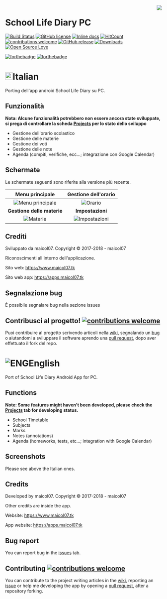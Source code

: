 <img src="https://apps.maicol07.tk/app/sld/img/ic_launcher.png" align="right" />

# School Life Diary PC
[![Build Status](https://travis-ci.org/maicol07/school_life_diary_pc.svg?branch=master)](https://travis-ci.org/maicol07/school_life_diary_pc)
[![GitHub license](https://img.shields.io/github/license/maicol07/school_life_diary_pc.svg)](https://github.com/maicol07/school_life_diary_pc/blob/master/LICENSE)
[![Inline docs](http://inch-ci.org/github/maicol07/school_life_diary_pc.svg?branch=master)](http://inch-ci.org/github/maicol07/school_life_diary_pc)
[![HitCount](http://hits.dwyl.io/maicol07/school_life_diary_pc.svg)](http://hits.dwyl.io/maicol07/school_life_diary_pc)
[![contributions welcome](https://img.shields.io/badge/contributions-welcome-brightgreen.svg?style=flat)](https://github.com/maicol07/school_life_diary_pc/issues)
[![GitHub release](https://img.shields.io/github/release/maicol07/school_life_diary_pc/all.svg)](https://github.com/maicol07/school_life_diary_pc/releases/)
[![Downloads](https://img.shields.io/github/downloads/maicol07/school_life_diary_pc/total.svg)](https://github.com/maicol07/school_life_diary_pc/releases/)
[![Open Source Love](https://badges.frapsoft.com/os/v1/open-source.png?v=103)](https://github.com/maicol07/school_life_diary_pc)

[![forthebadge](http://forthebadge.com/images/badges/made-with-python.svg)](http://forthebadge.com)
[![forthebadge](http://forthebadge.com/images/badges/built-with-love.svg)](http://forthebadge.com)

# <img src="https://i.imgur.com/ji5wfIj.png" alt="ITA" weight=24 height=24></img>Italian
Porting dell'app android School Life Diary su PC.
## Funzionalità
<b>Nota: Alcune funzionalità potrebbero non essere ancora state sviluppate, si prega di controllare la scheda [Projects](https://github.com/maicol07/school_life_diary_pc/projects) per lo stato dello sviluppo</b>
- Gestione dell'orario scolastico
- Gestione delle materie
- Gestione dei voti
- Gestione delle note
- Agenda (compiti, verifiche, ecc...; integrazione con Google Calendar)
## Schermate
Le schermate seguenti sono riferite alla versione più recente.

Menu principale            |  Gestione dell'orario
:-------------------------:|:-------------------------:
<img src="https://apps.maicol07.tk/wp-content/uploads/2017/03/sld_screen_1-1.png" alt="Menu principale"/>  |  <img src="https://apps.maicol07.tk/wp-content/uploads/2017/03/sld_screen_3-1.png" alt="Orario" />  
**Gestione delle materie**          |  **Impostazioni**
<img src="https://apps.maicol07.tk/wp-content/uploads/2017/03/sld_screen_4.png" alt="Materie" /> | <img src="https://apps.maicol07.tk/wp-content/uploads/2017/03/sld_screen_4-1.png" alt="Impostazioni" />

## Crediti
Sviluppato da maicol07. Copyright © 2017-2018 - maicol07

Riconoscimenti all'interno dell'applicazione.

Sito web: https://www.maicol07.tk

Sito web app: https://apps.maicol07.tk
## Segnalazione bug
È possibile segnalare bug nella sezione issues
## Contribusci al progetto! [![contributions welcome](https://img.shields.io/badge/contributions-welcome-brightgreen.svg?style=flat)](https://github.com/maicol07/school_life_diary_pc/issues)
Puoi contribuire al progetto scrivendo articoli nella [wiki](https://github.com/maicol07/school_life_diary_pc/wiki), segnalando un [bug](https://github.com/maicol07/school_life_diary_pc/issues) o aiutandomi a sviluppare il software aprendo una [pull request](https://github.com/maicol07/school_life_diary_pc/pulls), dopo aver effettuato il fork del repo.

# <img src="http://www.myiconfinder.com/uploads/iconsets/24-24-5a4e6b31d441c44062c0fa1b34035a27.png" alt="ENG"></img>English
Port of School Life Diary Android App for PC.
## Functions
<b>Note: Some features might haven't been developed, please check the [Projects](https://github.com/maicol07/school_life_diary_pc/projects) tab for developing status.</b>
- School Timetable
- Subjects
- Marks
- Notes (annotations)
- Agenda (homeworks, tests, etc...; integration with Google Calendar)
## Screenshots
Please see above the Italian ones.
## Credits
Developed by maicol07. Copyright © 2017-2018 - maicol07

Other credits are inside the app.

Website: https://www.maicol07.tk

App website: https://apps.maicol07.tk
## Bug report
You can report bug in the [issues](https://github.com/maicol07/school_life_diary_pc/issues) tab.
## Contributing [![contributions welcome](https://img.shields.io/badge/contributions-welcome-brightgreen.svg?style=flat)](https://github.com/maicol07/school_life_diary_pc/issues)
You can contribute to the project writing articles in the [wiki](https://github.com/maicol07/school_life_diary_pc/wiki), reporting an [issue](https://github.com/maicol07/school_life_diary_pc/issues) or help me developing the app by opening a [pull request](https://github.com/maicol07/school_life_diary_pc/pulls), after a repository forking.
